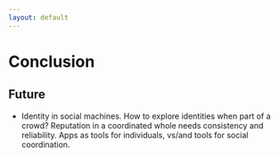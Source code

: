```yaml
---
layout: default
---
```


# Conclusion

## Future

* Identity in social machines. How to explore identities when part of a crowd? Reputation in a coordinated whole needs consistency and reliability. Apps as tools for individuals, vs/and tools for social coordination.